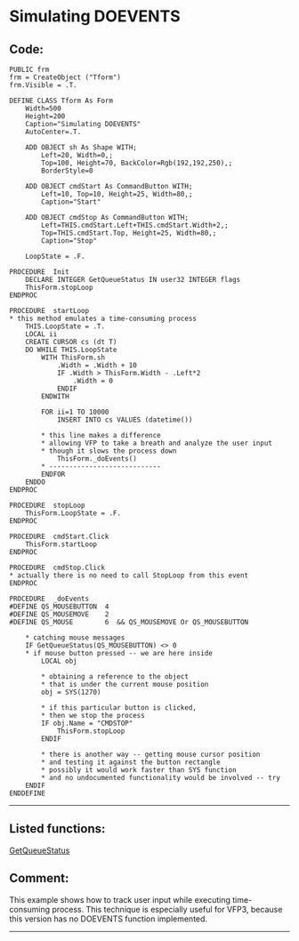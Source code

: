 <link rel="stylesheet" type="text/css" href="../css/win32api.css">  
<link rel="stylesheet" href="https://cdnjs.cloudflare.com/ajax/libs/font-awesome/4.7.0/css/font-awesome.min.css">

# Simulating DOEVENTS

## Code:
```foxpro  
PUBLIC frm
frm = CreateObject ("Tform")
frm.Visible = .T.

DEFINE CLASS Tform As Form
	Width=500
	Height=200
	Caption="Simulating DOEVENTS"
	AutoCenter=.T.
	
	ADD OBJECT sh As Shape WITH;
		Left=20, Width=0,;
		Top=100, Height=70, BackColor=Rgb(192,192,250),;
		BorderStyle=0

	ADD OBJECT cmdStart As CommandButton WITH;
		Left=10, Top=10, Height=25, Width=80,;
		Caption="Start"

	ADD OBJECT cmdStop As CommandButton WITH;
		Left=THIS.cmdStart.Left+THIS.cmdStart.Width+2,;
		Top=THIS.cmdStart.Top, Height=25, Width=80,;
		Caption="Stop"

	LoopState = .F.

PROCEDURE  Init
	DECLARE INTEGER GetQueueStatus IN user32 INTEGER flags
	ThisForm.stopLoop
ENDPROC

PROCEDURE  startLoop
* this method emulates a time-consuming process
	THIS.LoopState = .T.
	LOCAL ii
	CREATE CURSOR cs (dt T)
	DO WHILE THIS.LoopState
		WITH ThisForm.sh
			.Width = .Width + 10
			IF .Width > ThisForm.Width - .Left*2
				.Width = 0
			ENDIF
		ENDWITH

		FOR ii=1 TO 10000
			INSERT INTO cs VALUES (datetime())

		* this line makes a difference
		* allowing VFP to take a breath and analyze the user input
		* though it slows the process down
			ThisForm._doEvents()
		* ----------------------------
		ENDFOR
	ENDDO
ENDPROC

PROCEDURE  stopLoop
	ThisForm.LoopState = .F.
ENDPROC

PROCEDURE  cmdStart.Click
	ThisForm.startLoop
ENDPROC

PROCEDURE  cmdStop.Click
* actually there is no need to call StopLoop from this event
ENDPROC

PROCEDURE  _doEvents
#DEFINE QS_MOUSEBUTTON  4
#DEFINE QS_MOUSEMOVE    2
#DEFINE QS_MOUSE        6  && QS_MOUSEMOVE Or QS_MOUSEBUTTON

	* catching mouse messages
	IF GetQueueStatus(QS_MOUSEBUTTON) <> 0
	* if mouse button pressed -- we are here inside
		LOCAL obj

		* obtaining a reference to the object
		* that is under the current mouse position
		obj = SYS(1270)

		* if this particular button is clicked,
		* then we stop the process
		IF obj.Name = "CMDSTOP"
			ThisForm.stopLoop
		ENDIF
		
		* there is another way -- getting mouse cursor position
		* and testing it against the button rectangle
		* possibly it would work faster than SYS function
		* and no undocumented functionality would be involved -- try
	ENDIF
ENDDEFINE  
```  
***  


## Listed functions:
[GetQueueStatus](../libraries/user32/GetQueueStatus.md)  

## Comment:
This example shows how to track user input while executing time-consuming process. This technique is especially useful for VFP3, because this version has no DOEVENTS function implemented.  
  
***  


